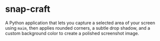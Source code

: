 # snap-craft
A Python application that lets you capture a selected area of your screen using `maim`, then applies rounded corners, a subtle drop shadow, and a custom background color to create a polished screenshot image.
